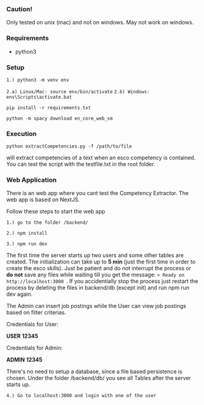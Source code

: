 

### Caution!

Only tested on unix (mac) and not on windows. May not work on windows. 

### Requirements

- python3



### Setup

```1.) python3 -m venv env ```

```2.a) Linux/Mac: source env/bin/activate```
```2.b) Windows: env\Scripts\activate.bat```

```pip install -r requirements.txt```

```python -m spacy download en_core_web_sm```


### Execution

```python extractCompetencies.py -f /path/to/file```

will extract competencies of a text when an esco competency is contained. You can test the script with the testfile.txt in the root folder. 


### Web Application

There is an web app where you cant test the Competency Extractor. The web app is based on NextJS. 

Follow these steps to start the web app

```1.) go to the folder /backend/ ```


```2.) npm install ```

```3.) npm run dev```


The first time the server starts up two users and some other tables are created. The initialization can take up to **5 min** (just the first time in order to create the esco skills). Just be patient and do not interrupt the process or **do not** save any files while waiting till you get the message: ```> Ready on http://localhost:3000 ```. If you accidentially stop the process just restart the process by deleting the files in backend/db (except init) and run npm run dev again.

The Admin can insert job postings while the User can view job postings based on filter criterias.

Credentials for User: 

 **USER**
**12345**

Credentials for Admin:

**ADMIN**
**12345**


There's no need to setup a database, since a file based persistence is chosen. Under the folder 
/backend/db/ you see all Tables after the server starts up. 


```4.) Go to localhost:3000 and login with one of the user ```

